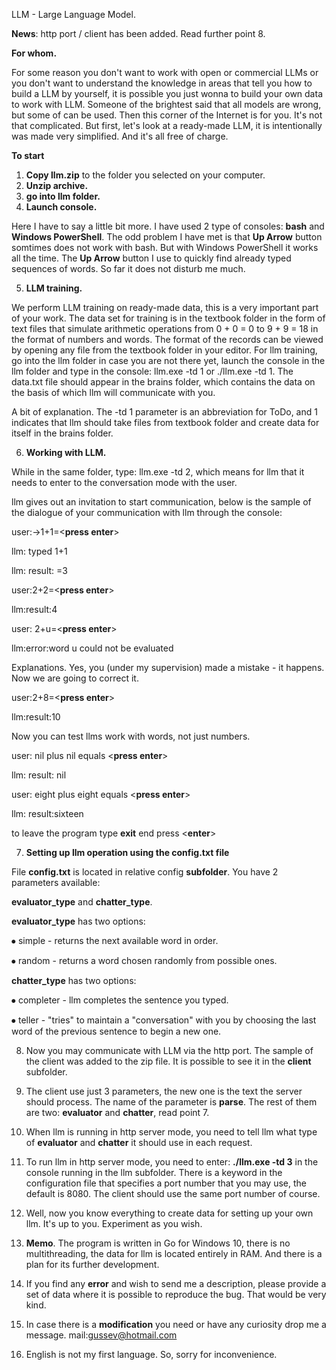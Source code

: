 LLM - Large Language Model.

**News**: http port / client has been added. Read further point 8.

**For whom.**

For some reason you don't want to work with open or commercial LLMs or you don't want to understand the knowledge in areas that tell you how to build a LLM by yourself, it is possible you just wonna to build your own data to work with LLM. Someone of the brightest said that all models are wrong, but some of can be used. Then this corner of the Internet is for you. It's not that complicated. But first, let's look at a ready-made LLM, it is intentionally was made very simplified. And it's all free of charge.

**To start**

1. **Copy llm.zip** to the folder you selected on your computer.
2. **Unzip archive.**
3. **go into llm folder.**
4. **Launch console.**

Here I have to say a little bit more. I have used 2 type of consoles: **bash** and **Windows PowerShell**.
The odd problem I have met is that **Up Arrow** button somtimes does not work with bash. But with Windows PowerShell it works all the time. The **Up Arrow** button I use to quickly find already typed sequences of words. So far it does not disturb me much.

5. **LLM training.**
   
We perform LLM training on ready-made data, this is a very important part of your work. The data set for training is in the textbook folder in the form of text files that simulate arithmetic operations from 0 + 0 = 0 to 9 + 9 = 18 in the format of numbers and words. The format of the records can be viewed by opening any file from the textbook folder in your editor. For llm training, go into the llm folder in case you are not there yet, launch the console in the llm folder and type in the console: llm.exe -td 1 or ./llm.exe -td 1. The data.txt file should appear in the brains folder, which contains the data on the basis of which llm will communicate with you.

A bit of explanation. The -td 1 parameter is an abbreviation for ToDo, and 1 indicates that llm should take files from textbook folder and create data for itself in the brains folder.

6. **Working with LLM.**
   
While in the same folder, type: llm.exe -td 2, which means for llm that it needs to enter to the conversation mode with the user.

llm gives out an invitation to start communication, below is the sample of the dialogue of your communication with llm through the console:

user:->1+1=<**press enter**>

llm: typed 1+1

llm: result: =3

user:2+2=<**press enter**>

llm:result:4

user: 2+u=<**press enter**>

llm:error:word u could not be evaluated

Explanations. Yes, you (under my supervision) made a mistake - it happens. Now we are going to correct it.

user:2+8=<**press enter**>

llm:result:10

Now you can test llms work with words, not just numbers.

user: nil plus nil equals <**press enter**>

llm: result: nil

user: eight plus eight equals <**press enter**>

llm: result:sixteen

to leave the program type **exit** end press <**enter**>

7. **Setting up llm operation using the config.txt file**

File **config.txt** is located in relative config **subfolder**.
You have 2 parameters available:

**evaluator_type** and **chatter_type**.

**evaluator_type** has two options:

⦁	simple - returns the next available word in order.

⦁	random - returns a word chosen randomly from possible ones.

**chatter_type** has two options:

⦁	completer - llm completes the sentence you typed.

⦁	teller - "tries" to maintain a "conversation" with you by choosing the last word of the previous sentence to begin a new one.

8. Now you may communicate with LLM via the http port. The  sample of the client was added to the zip file. It is possible to see it in the **client** subfolder.

9. The client use just 3 parameters, the new one is the text the server should process. The name of the parameter is **parse**. The rest of them are two: **evaluator** and **chatter**, read point 7.
    
10. When llm is running in http server mode, you need to tell llm what type of **evaluator** and **chatter** it should use in each request. 

11. To run llm in http server mode, you need to enter: **./llm.exe -td 3** in the console running in the llm subfolder. There is a keyword in the configuration file that specifies a port number that you may use, the default is 8080. The client should use the same port number of course.

12. Well, now you know everything to create data for setting up your own llm. It's up to you. Experiment as you wish.
    
13. **Memo**. The program is written in Go for Windows 10, there is no multithreading, the data for llm is located entirely in RAM. And there is a plan for its further development.
   
14. If you find any **error** and wish to send me a description, please provide a set of data where it is possible to reproduce the bug. That would be very kind.

15. In case there is a **modification** you need or have any curiosity drop me a message. mail:gussev@hotmail.com

16. English is not my first language. So, sorry for inconvenience.
